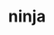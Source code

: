 ---
title: "ninja"
layout: cache
categories: [package, v0.19]
meta: {"versions": ["1.11.1"], "compilers": ["gcc@7.3.1"], "oss": ["amzn2"], "platforms": ["linux"], "targets": ["aarch64"], "stacks": ["aws-ahug-aarch64", "aws-isc-aarch64"], "num_specs": 1, "num_specs_by_stack": {"aws-isc-aarch64": 1, "aws-ahug-aarch64": 1}}
spec_details: [{"hash": "fkx6tfpr6nark3lr7nqr64hsz44e4rwd", "compiler": "gcc@7.3.1", "versions": ["1.11.1"], "os": "amzn2", "platform": "linux", "target": "aarch64", "variants": ["build_system=generic"], "stacks": ["aws-isc-aarch64", "aws-ahug-aarch64"], "size": "-", "tarball": "https://binaries.spack.io/releases/v0.19/build_cache/linux-amzn2-aarch64/gcc-7.3.1/ninja-1.11.1/linux-amzn2-aarch64-gcc-7.3.1-ninja-1.11.1-fkx6tfpr6nark3lr7nqr64hsz44e4rwd.spack"}]
---